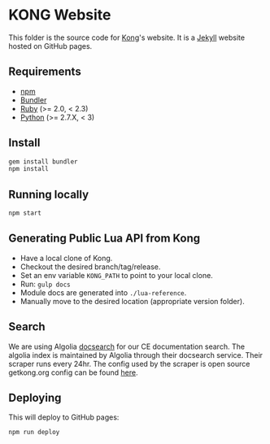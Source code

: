 # KONG Website

This folder is the source code for [Kong](https://github.com/Mashape/kong)'s website. It is a [Jekyll](http://jekyllrb.com/) website hosted on GitHub pages.

## Requirements

- [npm](https://www.npmjs.com/)
- [Bundler](http://bundler.io/)
- [Ruby](https://www.ruby-lang.org) (>= 2.0, < 2.3)
- [Python](https://www.python.org) (>= 2.7.X, < 3)

## Install

>
```bash
gem install bundler
npm install
```

## Running locally

>
```bash
npm start
```

## Generating Public Lua API from Kong

- Have a local clone of Kong.
- Checkout the desired branch/tag/release.
- Set an env variable `KONG_PATH` to point to your local clone.
- Run: `gulp docs`
- Module docs are generated into `./lua-reference`.
- Manually move to the desired location (appropriate version folder).

## Search

We are using Algolia [docsearch](https://www.algolia.com/docsearch) for our CE documentation search. The algolia index is maintained by Algolia through their docsearch service. Their scraper runs every 24hr. The config used by the scraper is open source getkong.org config can be found [here](https://github.com/algolia/docsearch-configs/blob/master/configs/getkong.json). 

## Deploying

This will deploy to GitHub pages:

>
```bash
npm run deploy
```
